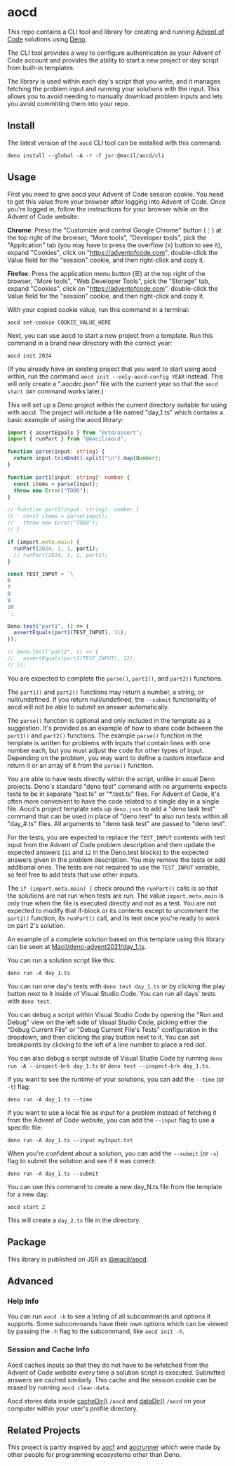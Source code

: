 # aocd

This repo contains a CLI tool and library for creating and running
[Advent of Code](https://adventofcode.com/) solutions using
[Deno](https://deno.com/).

The CLI tool provides a way to configure authentication as your Advent of Code
account and provides the ability to start a new project or day script from
built-in templates.

The library is used within each day's script that you write, and it manages
fetching the problem input and running your solutions with the input. This
allows you to avoid needing to manually download problem inputs and lets you
avoid committing them into your repo.

## Install

The latest version of the `aocd` CLI tool can be installed with this command:

```
deno install --global -A -r -f jsr:@macil/aocd/cli
```

## Usage

First you need to give aocd your Advent of Code session cookie. You need to get
this value from your browser after logging into Advent of Code. Once you're
logged in, follow the instructions for your browser while on the Advent of Code
website:

**Chrome**: Press the "Customize and control Google Chrome" button (⋮) at the
top right of the browser, "More tools", "Developer tools", pick the
"Application" tab (you may have to press the overflow (») button to see it),
expand "Cookies", click on "https://adventofcode.com", double-click the Value
field for the "session" cookie, and then right-click and copy it.

**Firefox**: Press the application menu button (☰) at the top right of the
browser, "More tools", "Web Developer Tools", pick the "Storage" tab, expand
"Cookies", click on "https://adventofcode.com", double-click the Value field for
the "session" cookie, and then right-click and copy it.

With your copied cookie value, run this command in a terminal:

```
aocd set-cookie COOKIE_VALUE_HERE
```

Next, you can use aocd to start a new project from a template. Run this command
in a brand new directory with the correct year:

```
aocd init 2024
```

(If you already have an existing project that you want to start using aocd
within, run the command `aocd init --only-aocd-config YEAR` instead. This will
only create a ".aocdrc.json" file with the current year so that the
`aocd start DAY` command works later.)

This will set up a Deno project within the current directory suitable for using
with aocd. The project will include a file named "day_1.ts" which contains a
basic example of using the aocd library:

```ts
import { assertEquals } from "@std/assert";
import { runPart } from "@macil/aocd";

function parse(input: string) {
  return input.trimEnd().split("\n").map(Number);
}

function part1(input: string): number {
  const items = parse(input);
  throw new Error("TODO");
}

// function part2(input: string): number {
//   const items = parse(input);
//   throw new Error("TODO");
// }

if (import.meta.main) {
  runPart(2024, 1, 1, part1);
  // runPart(2024, 1, 2, part2);
}

const TEST_INPUT = `\
6
7
8
9
10
`;

Deno.test("part1", () => {
  assertEquals(part1(TEST_INPUT), 11);
});

// Deno.test("part2", () => {
//   assertEquals(part2(TEST_INPUT), 12);
// });
```

You are expected to complete the `parse()`, `part1()`, and `part2()` functions.

The `part1()` and `part2()` functions may return a number, a string, or
null/undefined. If you return null/undefined, the `--submit` functionality of
aocd will not be able to submit an answer automatically.

The `parse()` function is optional and only included in the template as a
suggestion. It's provided as an example of how to share code between the
`part1()` and `part2()` functions. The example `parse()` function in the
template is written for problems with inputs that contain lines with one number
each, but you must adjust the code for other types of input. Depending on the
problem, you may want to define a custom interface and return it or an array of
it from the `parse()` function.

You are able to have tests directly within the script, unlike in usual Deno
projects. Deno's standard "deno test" command with no arguments expects tests to
be in separate "test.ts" or "*.test.ts" files. For Advent of Code, it's often
more convenient to have the code related to a single day in a single file.
Aocd's project template sets up `deno.json` to add a "deno task test" command
that can be used in place of "deno test" to also run tests within all "day_#.ts"
files. All arguments to "deno task test" are passed to "deno test".

For the tests, you are expected to replace the `TEST_INPUT` contents with test
input from the Advent of Code problem description and then update the expected
answers (`11` and `12` in the Deno.test blocks) to the expected answers given in
the problem description. You may remove the tests or add additional ones. The
tests are not required to use the `TEST_INPUT` variable, so feel free to add
tests that use other inputs.

The `if (import.meta.main) {` check around the `runPart()` calls is so that the
solutions are not run when tests are run. The value `import.meta.main` is only
true when the file is executed directly and not as a test. You are not expected
to modify that if-block or its contents except to uncomment the `part2()`
function, its `runPart()` call, and its test once you're ready to work on part
2's solution.

An example of a complete solution based on this template using this library can
be seen at
[Macil/deno-advent2021/day_1.ts](https://github.com/Macil/deno-advent2021/blob/main/day_1.ts).

You can run a solution script like this:

```
deno run -A day_1.ts
```

You can run one day's tests with `deno test day_1.ts` or by clicking the play
button next to it inside of Visual Studio Code. You can run all days' tests with
`deno test`.

You can debug a script within Visual Studio Code by opening the "Run and Debug"
view on the left side of Visual Studio Code, picking either the "Debug Current
File" or "Debug Current File's Tests" configuration in the dropdown, and then
clicking the play button next to it. You can set breakpoints by clicking to the
left of a line number to place a red dot.

You can also debug a script outside of Visual Studio Code by running
`deno run -A --inspect-brk day_1.ts` or `deno test --inspect-brk day_1.ts`.

If you want to see the runtime of your solutions, you can add the `--time` (or
`-t`) flag:

```
deno run -A day_1.ts --time
```

If you want to use a local file as input for a problem instead of fetching it
from the Advent of Code website, you can add the `--input` flag to use a
specific file:

```
deno run -A day_1.ts --input myInput.txt
```

When you're confident about a solution, you can add the `--submit` (or `-s`)
flag to submit the solution and see if it was correct:

```
deno run -A day_1.ts --submit
```

You can use this command to create a new day_N.ts file from the template for a
new day:

```
aocd start 2
```

This will create a `day_2.ts` file in the directory.

## Package

This library is published on JSR as [@macil/aocd](https://jsr.io/@macil/aocd).

## Advanced

### Help Info

You can run `aocd -h` to see a listing of all subcommands and options it
supports. Some subcommands have their own options which can be viewed by passing
the `-h` flag to the subcommand, like `aocd init -h`.

### Session and Cache Info

Aocd caches inputs so that they do not have to be refetched from the Advent of
Code website every time a solution script is executed. Submitted answers are
cached similarly. This cache and the session cookie can be erased by running
`aocd clear-data`.

Aocd stores data inside
[cacheDir()](https://github.com/justjavac/deno_dirs/tree/main/cache_dir) `/aocd`
and [dataDir()](https://github.com/justjavac/deno_dirs/tree/main/data_dir)
`/aocd` on your computer within your user's profile directory.

## Related Projects

This project is partly inspired by [aocf](https://github.com/nuxeh/aocf) and
[aocrunner](https://github.com/caderek/aocrunner) which were made by other
people for programming ecosystems other than Deno.
